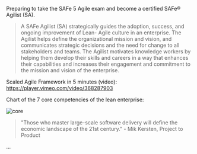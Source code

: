 Preparing to take the SAFe 5 Agile exam and become a certified SAFe® Agilist (SA).

> A SAFe Agilist (SA) strategically guides the adoption, success, and ongoing improvement of Lean- Agile culture in an enterprise. The Agilist helps define the organizational mission and vision, and communicates strategic decisions and the need for change to all stakeholders and teams. The Agilist motivates knowledge workers by helping them develop their skills and careers in a way that enhances their capabilities and increases their engagement and commitment to the mission and vision of the enterprise.

Scaled Agile Framework in 5 minutes (video): https://player.vimeo.com/video/368287903

Chart of the 7 core competencies of the lean enterprise:

![core](https://i.imgur.com/atrXanq.png)

> "Those who master large-scale software delivery will define the economic landscape of the 21st century." - Mik Kersten, Project to Product

...
